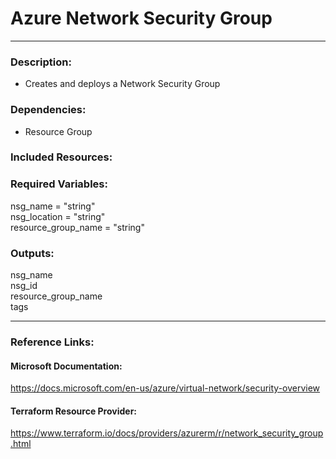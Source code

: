 # Azure Network Security Group
---  
### Description:  
- Creates and deploys a Network Security Group  

### Dependencies:  
- Resource Group  

### Included Resources:  

### Required Variables:  
 nsg_name            = "string"  
 nsg_location        = "string"  
 resource_group_name = "string"  

### Outputs:  
 nsg_name  
 nsg_id  
 resource_group_name  
 tags  

---  

### Reference Links:  

#### Microsoft Documentation:  
https://docs.microsoft.com/en-us/azure/virtual-network/security-overview  

#### Terraform Resource Provider:  
https://www.terraform.io/docs/providers/azurerm/r/network_security_group.html  